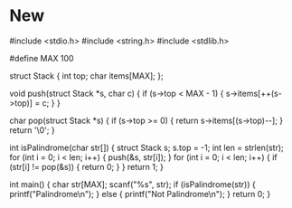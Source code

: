 # New 

#include <stdio.h>
#include <string.h>
#include <stdlib.h>

#define MAX 100

struct Stack {
    int top;
    char items[MAX];
};

void push(struct Stack *s, char c) {
    if (s->top < MAX - 1) {
        s->items[++(s->top)] = c;
    }
}

char pop(struct Stack *s) {
    if (s->top >= 0) {
        return s->items[(s->top)--];
    }
    return '\0';
}

int isPalindrome(char str[]) {
    struct Stack s;
    s.top = -1;
    int len = strlen(str);
    for (int i = 0; i < len; i++) {
        push(&s, str[i]);
    }
    for (int i = 0; i < len; i++) {
        if (str[i] != pop(&s)) {
            return 0;
        }
    }
    return 1;
}

int main() {
    char str[MAX];
    scanf("%s", str);
    if (isPalindrome(str)) {
        printf("Palindrome\n");
    } else {
        printf("Not Palindrome\n");
    }
    return 0;
}
